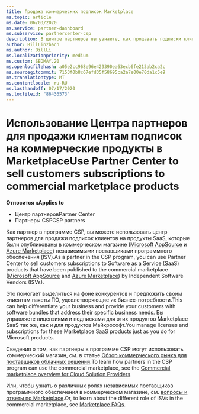 ```yaml
---
title: Продажа коммерческих подписок Marketplace
ms.topic: article
ms.date: 06/03/2020
ms.service: partner-dashboard
ms.subservice: partnercenter-csp
description: В центре партнеров вы узнаете, как продавать подписки клиентов на продукты SaaS, опубликованные на коммерческом рынке независимыми поставщиками программного обеспечения (ISV).
author: BillLinzbach
ms.author: BillLi
ms.localizationpriority: medium
ms.custom: SEOMAY.20
ms.openlocfilehash: a05e2cc968e96e429390ea63ecb6fe213ab2ca2c
ms.sourcegitcommit: 7153f0b8c67efd35f58695ca2a7e00e70da1c5e9
ms.translationtype: MT
ms.contentlocale: ru-RU
ms.lasthandoff: 07/17/2020
ms.locfileid: "86436573"
---
```

# <a name="use-partner-center-to-sell-customers-subscriptions-to-commercial-marketplace-products"></a><span data-ttu-id="1cebe-103">Использование Центра партнеров для продажи клиентам подписок на коммерческие продукты в Marketplace</span><span class="sxs-lookup"><span data-stu-id="1cebe-103">Use Partner Center to sell customers subscriptions to commercial marketplace products</span></span>

<span data-ttu-id="1cebe-104">**Относится к**</span><span class="sxs-lookup"><span data-stu-id="1cebe-104">**Applies to**</span></span>

- <span data-ttu-id="1cebe-105">Центр партнеров</span><span class="sxs-lookup"><span data-stu-id="1cebe-105">Partner Center</span></span>
- <span data-ttu-id="1cebe-106">Партнеры CSP</span><span class="sxs-lookup"><span data-stu-id="1cebe-106">CSP partners</span></span>

<span data-ttu-id="1cebe-107">Как партнер в программе CSP, вы можете использовать центр партнеров для продажи подписок клиентов на продукты SaaS, которые были опубликованы в коммерческом магазине ([Microsoft AppSource](https://appsource.microsoft.com/) и [Azure Marketplace](https://azuremarketplace.microsoft.com/)) независимыми поставщиками программного обеспечения (ISV).</span><span class="sxs-lookup"><span data-stu-id="1cebe-107">As a partner in the CSP program, you can use Partner Center to sell customers subscriptions to Software as a Service (SaaS) products that have been published to the commercial marketplace ([Microsoft AppSource](https://appsource.microsoft.com/) and [Azure Marketplace](https://azuremarketplace.microsoft.com/)) by Independent Software Vendors (ISVs).</span></span>

<span data-ttu-id="1cebe-108">Это помогает выделиться на фоне конкурентов и предложить своим клиентам пакеты ПО, удовлетворяющие их бизнес-потребности.</span><span class="sxs-lookup"><span data-stu-id="1cebe-108">This can help differentiate your business and provide your customers with software bundles that address their specific business needs.</span></span> <span data-ttu-id="1cebe-109">Вы управляете лицензиями и подписками для этих продуктов Marketplace SaaS так же, как и для продуктов Майкрософт.</span><span class="sxs-lookup"><span data-stu-id="1cebe-109">You manage licenses and subscriptions for these Marketplace SaaS products just as you do for Microsoft products.</span></span>

<span data-ttu-id="1cebe-110">Сведения о том, как партнеры в программе CSP могут использовать коммерческий магазин, см. в статье [Обзор коммерческого рынка для поставщиков облачных решений](csp-commercial-marketplace-overview.md).</span><span class="sxs-lookup"><span data-stu-id="1cebe-110">To learn how partners in the CSP program can use the commercial marketplace, see the [Commercial marketplace overview for Cloud Solution Providers](csp-commercial-marketplace-overview.md).</span></span>

<span data-ttu-id="1cebe-111">Или, чтобы узнать о различных ролях независимых поставщиков программного обеспечения в коммерческом магазине, см. [вопросы и ответы по Marketplace](https://docs.microsoft.com/azure/marketplace/marketplace-faq-publisher-guide).</span><span class="sxs-lookup"><span data-stu-id="1cebe-111">Or, to learn about the different role of ISVs in the commercial marketplace, see [Marketplace FAQs](https://docs.microsoft.com/azure/marketplace/marketplace-faq-publisher-guide).</span></span>
